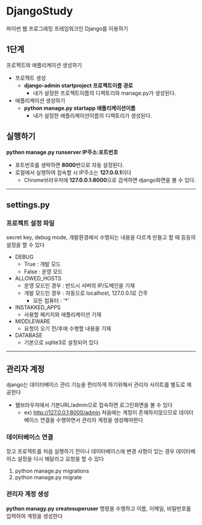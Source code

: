 # DjangoStudy
파이썬 웹 프로그래밍 프레임워크인 Django를 이용하기 

## 1단계 
프로젝트와 애플리케이션 생성하기
+ 프로젝트 생성
  + **django-admin startproject 프로젝트이름 경로**
    + 내가 설정한 프로젝트이름의 디렉토리와 manage.py가 생성된다.
+ 애플리케이션 생성하기
  + **python manage.py startapp 애플리케이션이름**
    + 내가 설정한 애플리케이션이름의 디렉토리가 생성된다.
   
## 실행하기
**python manage.py runserver IP주소:포트번호**
+ 포트번호를 생략하면 **8000**번으로 자동 설정된다.
+ 로컬에서 실행하여 접속할 시 IP주소는 **127.0.0.1**이다 
  + Chrome브라우저에 **127.0.0.1:8000**으로 검색하면 django화면을 볼 수 있다.
---
## settings.py
### 프로젝트 설정 파일
secret key, debug mode, 개발환경에서 수행되는 내용을 다르게 만들고 할 때 등등의 설정을 할 수 있다
+ DEBUG
  + True : 개발 모드
  + False : 운영 모드
+ ALLOWED_HOSTS
  + 운영 모드인 경우 : 반드시 서버의 IP/도메인을 기재
  + 개발 모드인 경우 : 자동으로 localhost, 127.0.0.1로 간주
    + 모든 컴퓨터 : '*'
+ INSTAKKED_APPS
  + 사용할 패키지와 애플리케이션 기재
+ MIDDLEWARE
  + 요청이 오기 전/후에 수행할 내용을 기재
+ DATABASE
  + 기본으로 sqlite3로 설정되어 있다
---
## 관리자 계정
django는 데이터베이스 관리 기능을 편리하게 하기위해서 관리자 사이트를 별도로 제공한다
+ 웹브라우저에서 기본URL/admin으로 접속하면 로그인화면을 볼 수 있다
  + ex) http://127.0.0.1:8000/admin
처음에는 계정이 존재하지않으므로 데이터베이스 연결을 수행하면서 관리자 계정을 생성해야한다

### 데이터베이스 연결
장고 프로젝트를 처음 실행하기 전이나 데이터베이스에 변경 사항이 있는 경우 데이터베이스 설정을 다시 해달라고 요청을 할 수 있다
1. python manage.py migrations
2. python manage.py migrate

### 관리자 계정 생성
**python managy.py createsuperuser**
명령을 수행하고 이름, 이메일, 비밀번호를 입력하여 계정을 생성한다 
